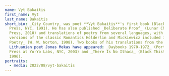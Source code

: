 ```yaml
---
name: Vyt Bakaitis
first_name: Vyt
last_name: Bakaitis
short_bio: _City Country_ was poet **Vyt Bakaitis**'s first book (Black Thistle
  Press, NYC, 1991). He has also published _Deliberate Proof_ (Lunar Chandelier
  Press, 2010) and translations of poetry from several languages, with his
  versions of the classic Romantics Hölderlin and Mickiewicz included in _World
  Poetry_ (W. W. Norton, 1998). Two books of his translations from the
  Lithuanian poet Jonas Mekas have appeared: _Daybooks 1970-1972_ (Portable
  Press at Yo-Yo Labs, NYC, 2003) and _There Is No Ithaca_ (Black Thistle,
  1996).
portraits:
  - media: 2022/08/vyt-bakaitis
---
```

